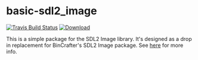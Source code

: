 # basic-sdl2_image

[![Travis Build Status](https://travis-ci.org/TimSimpson/basic-sdl2_image.svg?branch=master)](https://travis-ci.org/TimSimpson/basic-sdl2_image)
[ ![Download](https://api.bintray.com/packages/timsimpson/richter/basic-sdl2_image%3ATimSimpson/images/download.svg) ](https://bintray.com/timsimpson/richter/basic-sdl2_image%3ATimSimpson/_latestVersion)

This is a simple package for the SDL2 Image library. It's designed as a drop in replacement for BinCrafter's SDL2 Image package. See [here](https://github.com/TimSimpson/basic-sdl2) for more info.
